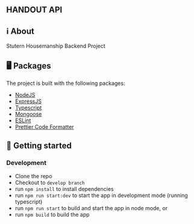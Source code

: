 <h2>
    HANDOUT API
</h2>

## ℹ️ About

<p>
    Stutern Housemanship Backend Project
</p>

## 🖥 Packages

The project is built with the following packages:

- [NodeJS](https://nodejs.org/)
- [ExpressJS](https://expressjs.com/)
- [Typescript](https://www.typescriptlang.org/)
- [Mongoose](https://mongoosejs.com/)
- [ESLint](https://eslint.org/)
- [Prettier Code Formatter](https://prettier.io/)

## 🚀 Getting started

### Development

- Clone the repo
- Checkout to `develop branch`
- run `npm install` to install dependencies
- run `npm run start:dev` to start the app in development mode (running typescript)
- run `npm run start` to build and start the app in node mode, or
- run `npm build` to build the app
